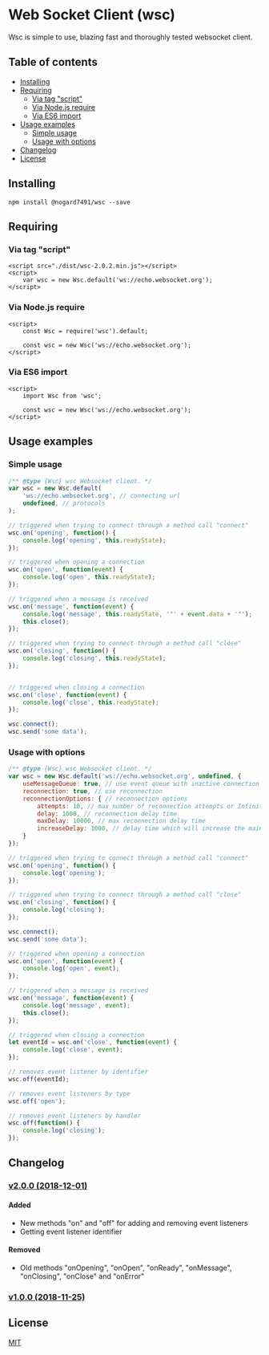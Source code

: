 # Web Socket Client (wsc)

Wsc is simple to use, blazing fast and thoroughly tested websocket client.

## Table of contents

- [Installing](#installing)
- [Requiring](#requiring)
  - [Via tag "script"](#via-tag-script)
  - [Via Node.js require](#via-nodejs-require)
  - [Via ES6 import](#via-es6-import)
- [Usage examples](#usage-examples)
  - [Simple usage](#simple-usage)
  - [Usage with options](#usage-with-options)
- [Changelog](#changelog)
- [License](#license)

## Installing

```
npm install @nogard7491/wsc --save
```

## Requiring

### Via tag "script"

```
<script src="./dist/wsc-2.0.2.min.js"></script>
<script>
    var wsc = new Wsc.default('ws://echo.websocket.org');
</script>
```

### Via Node.js require

```
<script>
    const Wsc = require('wsc').default;

    const wsc = new Wsc('ws://echo.websocket.org');
</script>
```

### Via ES6 import

```
<script>
    import Wsc from 'wsc';

    const wsc = new Wsc('ws://echo.websocket.org');
</script>
```

## Usage examples

### Simple usage

```js
/** @type {Wsc} wsc Websocket client. */
var wsc = new Wsc.default(
    'ws://echo.websocket.org', // connecting url
    undefined, // protocols
);

// triggered when trying to connect through a method call "connect"
wsc.on('opening', function() {
    console.log('opening', this.readyState);
});

// triggered when opening a connection
wsc.on('open', function(event) {
    console.log('open', this.readyState);
});

// triggered when a message is received
wsc.on('message', function(event) {
    console.log('message', this.readyState, '"' + event.data + '"');
    this.close();
});

// triggered when trying to connect through a method call "close"
wsc.on('closing', function() {
    console.log('closing', this.readyState);
});


// triggered when closing a connection
wsc.on('close', function(event) {
    console.log('close', this.readyState);
});

wsc.connect();
wsc.send('some data');
```

### Usage with options

```js
/** @type {Wsc} wsc Websocket client. */
var wsc = new Wsc.default('ws://echo.websocket.org', undefined, {
    useMessageQueue: true, // use event queue with inactive connection
    reconnection: true, // use reconnection
    reconnectionOptions: { // reconnection options
        attempts: 10, // max number of reconnection attempts or Infinity
        delay: 1000, // reconnection delay time
        maxDelay: 10000, // max reconnection delay time
        increaseDelay: 1000, // delay time which will increase the main delay time when trying to reconnect
    }
});

// triggered when trying to connect through a method call "connect"
wsc.on('opening', function() {
    console.log('opening');
});

// triggered when trying to connect through a method call "close"
wsc.on('closing', function() {
    console.log('closing');
});

wsc.connect();
wsc.send('some data');

// triggered when opening a connection
wsc.on('open', function(event) {
    console.log('open', event);
});

// triggered when a message is received
wsc.on('message', function(event) {
    console.log('message', event);
    this.close();
});

// triggered when closing a connection
let eventId = wsc.on('close', function(event) {
    console.log('close', event);
});

// removes event listener by identifier
wsc.off(eventId);

// removes event listeners by type
wsc.off('open');

// removes event listeners by handler
wsc.off(function() {
    console.log('closing');
});
```

## Changelog

### [v2.0.0 (2018-12-01)](https://github.com/Nogard7491/wsc/releases/tag/v2.0.0)

#### Added

- New methods "on" and "off" for adding and removing event listeners
- Getting event listener identifier

#### Removed

- Old methods "onOpening", "onOpen", "onReady", "onMessage", "onClosing",
"onClose" and "onError"

### [v1.0.0 (2018-11-25)](https://github.com/Nogard7491/wsc/releases/tag/v1.0.0)

## License

[MIT](LICENSE.md)